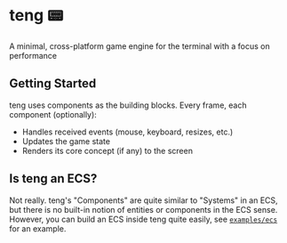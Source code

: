 # teng 📟 
A minimal, cross-platform game engine for the terminal with a focus on performance

## Getting Started
teng uses components as the building blocks. Every frame, each component (optionally):
- Handles received events (mouse, keyboard, resizes, etc.)
- Updates the game state
- Renders its core concept (if any) to the screen

## Is teng an ECS?
Not really. teng's "Components" are quite similar to "Systems" in an ECS, but there is no built-in notion of entities or components in the ECS sense.
However, you can build an ECS inside teng quite easily, see [`examples/ecs`](examples/ecs/main.rs) for an example.
